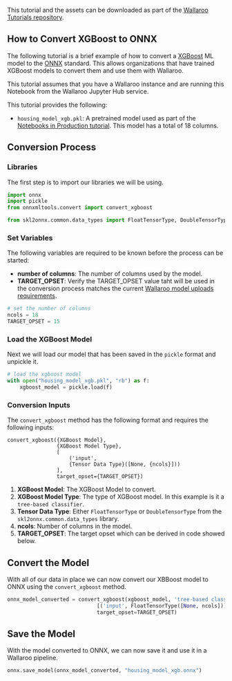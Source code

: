 This tutorial and the assets can be downloaded as part of the [Wallaroo Tutorials repository](https://github.com/WallarooLabs/Wallaroo_Tutorials/tree/main/model_conversion/xgboost-to-onnx).

## How to Convert XGBoost to ONNX

The following tutorial is a brief example of how to convert a [XGBoost](https://xgboost.readthedocs.io/en/stable/index.html) ML model to the [ONNX](https://onnx.ai/ ) standard.  This allows organizations that have trained XGBoost models to convert them and use them with Wallaroo.

This tutorial assumes that you have a Wallaroo instance and are running this Notebook from the Wallaroo Jupyter Hub service.

This tutorial provides the following:

* `housing_model_xgb.pkl`: A pretrained model used as part of the [Notebooks in Production tutorial](https://github.com/WallarooLabs/Wallaroo_Tutorials/tree/main/notebooks_in_prod).  This model has a total of 18 columns.

## Conversion Process

### Libraries

The first step is to import our libraries we will be using.

```python
import onnx
import pickle
from onnxmltools.convert import convert_xgboost

from skl2onnx.common.data_types import FloatTensorType, DoubleTensorType
```

### Set Variables

The following variables are required to be known before the process can be started:

* **number of columns**:  The number of columns used by the model.
* **TARGET_OPSET**: Verify the TARGET_OPSET value taht will be used in the conversion process matches the current [Wallaroo model uploads requirements](https://docs.wallaroo.ai/wallaroo-operations-guide/wallaroo-model-management/#upload-models-to-a-workspace).

```python
# set the number of columns
ncols = 18
TARGET_OPSET = 15
```

### Load the XGBoost Model

Next we will load our model that has been saved in the `pickle` format and unpickle it.

```python
# load the xgboost model
with open("housing_model_xgb.pkl", "rb") as f:
    xgboost_model = pickle.load(f)
```

### Conversion Inputs

The `convert_xgboost` method has the following format and requires the following inputs:

```
convert_xgboost({XGBoost Model}, 
                {XGBoost Model Type},
                [
                    ('input', 
                    {Tensor Data Type}([None, {ncols}]))
                ],
                target_opset={TARGET_OPSET})
```
    
1. **XGBoost Model**:  The XGBoost Model to convert.
1. **XGBoost Model Type**: The type of XGBoost model.  In this example is it a `tree-based classifier`.
1. **Tensor Data Type**:  Either `FloatTensorType` or `DoubleTensorType` from the `skl2onnx.common.data_types` library.
1. **ncols**:  Number of columns in the model.
1. **TARGET_OPSET**:  The target opset which can be derived in code showed below.

## Convert the Model

With all of our data in place we can now convert our XBBoost model to ONNX using the `convert_xgboost` method.

```python
onnx_model_converted = convert_xgboost(xgboost_model, 'tree-based classifier',
                             [('input', FloatTensorType([None, ncols]))],
                             target_opset=TARGET_OPSET)
```

## Save the Model

With the model converted to ONNX, we can now save it and use it in a Wallaroo pipeline.

```python
onnx.save_model(onnx_model_converted, "housing_model_xgb.onnx")
```
